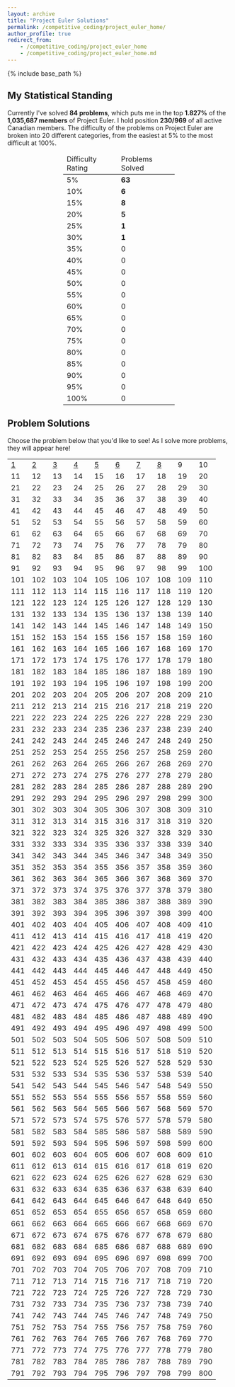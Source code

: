 ```yaml
---
layout: archive
title: "Project Euler Solutions"
permalink: /competitive_coding/project_euler_home/
author_profile: true
redirect_from:
    - /competitive_coding/project_euler_home
    - /competitive_coding/project_euler_home.md
---
```

<link rel="stylesheet" href="/_competitive_coding/project_euler_home.css">

{% include base_path %}

## My Statistical Standing

Currently I've solved **84 problems**, which puts me in the top **1.827%** of the **1,035,687 members** of Project Euler. I hold position **230/969** of all active Canadian members. The difficulty of the problems on Project Euler are broken into 20 different categories, from the easiest at 5% to the most difficult at 100%.

<center>
<table style="width:50%;">
<thead>
  <tr>
    <td>Difficulty Rating</td>
    <td>Problems Solved</td>
  </tr>
</thead>
<tbody>
  <tr>
    <td class="_5p">5%</td>
    <td style="font-weight: bolder;">63</td>
  </tr>
  <tr>
    <td class="_10p">10%</td>
    <td style="font-weight: bolder;">6</td>
  </tr>
  <tr>
    <td class="_15p">15%</td>
    <td style="font-weight: bolder;">8</td>
  </tr>
  <tr>
    <td class="_20p">20%</td>
    <td style="font-weight: bolder;">5</td>
  </tr>
  <tr>
    <td class="_25p">25%</td>
    <td style="font-weight: bolder;">1</td>
  </tr>
  <tr>
    <td class="_30p">30%</td>
    <td style="font-weight: bolder;">1</td>
  </tr>
  <tr>
    <td class="_35p">35%</td>
    <td>0</td>
  </tr>
  <tr>
    <td class="_40p">40%</td>
    <td>0</td>
  </tr>
  <tr>
    <td class="_45p">45%</td>
    <td>0</td>
  </tr>
  <tr>
    <td class="_50p">50%</td>
    <td>0</td>
  </tr>
  <tr>
    <td class="_55p">55%</td>
    <td>0</td>
  </tr>
  <tr>
    <td class="_60p">60%</td>
    <td>0</td>
  </tr>
  <tr>
    <td class="_65p">65%</td>
    <td>0</td>
  </tr>
  <tr>
    <td class="_70p">70%</td>
    <td>0</td>
  </tr>
  <tr>
    <td class="_75p">75%</td>
    <td>0</td>
  </tr>
  <tr>
    <td class="_80p">80%</td>
    <td>0</td>
  </tr>
  <tr>
    <td class="_85p">85%</td>
    <td>0</td>
  </tr>
  <tr>
    <td class="_90p">90%</td>
    <td>0</td>
  </tr>
  <tr>
    <td class="_95p">95%</td>
    <td>0</td>
  </tr>
  <tr>
    <td class="_100p">100%</td>
    <td>0</td>
  </tr>
</tbody>
</table>
</center>

## Problem Solutions

Choose the problem below that you'd like to see! As I solve more problems, they will appear here!

<table>
<tbody>
  <tr>
    <td class="_5p"><a href="/competitive_coding/project_euler/problem_1">1</a></td>
    <td class="_5p"><a href="/competitive_coding/project_euler/problem_2">2</a></td>
    <td class="_5p"><a href="/competitive_coding/project_euler/problem_3">3</a></td>
    <td class="_5p"><a href="/competitive_coding/project_euler/problem_4">4</a></td>
    <td class="_5p"><a href="/competitive_coding/project_euler/problem_5">5</a></td>
    <td class="_5p"><a href="/competitive_coding/project_euler/problem_6">6</a></td>
    <td class="_5p"><a href="/competitive_coding/project_euler/problem_7">7</a></td>
    <td class="_5p"><a href="/competitive_coding/project_euler/problem_8">8</a></td>
    <td>9</td>
    <td>10</td>
  </tr>
  <tr>
    <td>11</td>
    <td>12</td>
    <td>13</td>
    <td>14</td>
    <td>15</td>
    <td>16</td>
    <td>17</td>
    <td>18</td>
    <td>19</td>
    <td>20</td>
  </tr>
  <tr>
    <td>21</td>
    <td>22</td>
    <td>23</td>
    <td>24</td>
    <td>25</td>
    <td>26</td>
    <td>27</td>
    <td>28</td>
    <td>29</td>
    <td>30</td>
  </tr>
  <tr>
    <td>31</td>
    <td>32</td>
    <td>33</td>
    <td>34</td>
    <td>35</td>
    <td>36</td>
    <td>37</td>
    <td>38</td>
    <td>39</td>
    <td>40</td>
  </tr>
  <tr>
    <td>41</td>
    <td>42</td>
    <td>43</td>
    <td>44</td>
    <td>45</td>
    <td>46</td>
    <td>47</td>
    <td>48</td>
    <td>49</td>
    <td>50</td>
  </tr>
  <tr>
    <td>51</td>
    <td>52</td>
    <td>53</td>
    <td>54</td>
    <td>55</td>
    <td>56</td>
    <td>57</td>
    <td>58</td>
    <td>59</td>
    <td>60</td>
  </tr>
  <tr>
    <td>61</td>
    <td>62</td>
    <td>63</td>
    <td>64</td>
    <td>65</td>
    <td>66</td>
    <td>67</td>
    <td>68</td>
    <td>69</td>
    <td>70</td>
  </tr>
  <tr>
    <td>71</td>
    <td>72</td>
    <td>73</td>
    <td>74</td>
    <td>75</td>
    <td>76</td>
    <td>77</td>
    <td>78</td>
    <td>79</td>
    <td>80</td>
  </tr>
  <tr>
    <td>81</td>
    <td>82</td>
    <td>83</td>
    <td>84</td>
    <td>85</td>
    <td>86</td>
    <td>87</td>
    <td>88</td>
    <td>89</td>
    <td>90</td>
  </tr>
  <tr>
    <td>91</td>
    <td>92</td>
    <td>93</td>
    <td>94</td>
    <td>95</td>
    <td>96</td>
    <td>97</td>
    <td>98</td>
    <td>99</td>
    <td>100</td>
  </tr>
  <tr>
    <td>101</td>
    <td>102</td>
    <td>103</td>
    <td>104</td>
    <td>105</td>
    <td>106</td>
    <td>107</td>
    <td>108</td>
    <td>109</td>
    <td>110</td>
  </tr>
  <tr>
    <td>111</td>
    <td>112</td>
    <td>113</td>
    <td>114</td>
    <td>115</td>
    <td>116</td>
    <td>117</td>
    <td>118</td>
    <td>119</td>
    <td>120</td>
  </tr>
  <tr>
    <td>121</td>
    <td>122</td>
    <td>123</td>
    <td>124</td>
    <td>125</td>
    <td>126</td>
    <td>127</td>
    <td>128</td>
    <td>129</td>
    <td>130</td>
  </tr>
  <tr>
    <td>131</td>
    <td>132</td>
    <td>133</td>
    <td>134</td>
    <td>135</td>
    <td>136</td>
    <td>137</td>
    <td>138</td>
    <td>139</td>
    <td>140</td>
  </tr>
  <tr>
    <td>141</td>
    <td>142</td>
    <td>143</td>
    <td>144</td>
    <td>145</td>
    <td>146</td>
    <td>147</td>
    <td>148</td>
    <td>149</td>
    <td>150</td>
  </tr>
  <tr>
    <td>151</td>
    <td>152</td>
    <td>153</td>
    <td>154</td>
    <td>155</td>
    <td>156</td>
    <td>157</td>
    <td>158</td>
    <td>159</td>
    <td>160</td>
  </tr>
  <tr>
    <td>161</td>
    <td>162</td>
    <td>163</td>
    <td>164</td>
    <td>165</td>
    <td>166</td>
    <td>167</td>
    <td>168</td>
    <td>169</td>
    <td>170</td>
  </tr>
  <tr>
    <td>171</td>
    <td>172</td>
    <td>173</td>
    <td>174</td>
    <td>175</td>
    <td>176</td>
    <td>177</td>
    <td>178</td>
    <td>179</td>
    <td>180</td>
  </tr>
  <tr>
    <td>181</td>
    <td>182</td>
    <td>183</td>
    <td>184</td>
    <td>185</td>
    <td>186</td>
    <td>187</td>
    <td>188</td>
    <td>189</td>
    <td>190</td>
  </tr>
  <tr>
    <td>191</td>
    <td>192</td>
    <td>193</td>
    <td>194</td>
    <td>195</td>
    <td>196</td>
    <td>197</td>
    <td>198</td>
    <td>199</td>
    <td>200</td>
  </tr>
  <tr>
    <td>201</td>
    <td>202</td>
    <td>203</td>
    <td>204</td>
    <td>205</td>
    <td>206</td>
    <td>207</td>
    <td>208</td>
    <td>209</td>
    <td>210</td>
  </tr>
  <tr>
    <td>211</td>
    <td>212</td>
    <td>213</td>
    <td>214</td>
    <td>215</td>
    <td>216</td>
    <td>217</td>
    <td>218</td>
    <td>219</td>
    <td>220</td>
  </tr>
  <tr>
    <td>221</td>
    <td>222</td>
    <td>223</td>
    <td>224</td>
    <td>225</td>
    <td>226</td>
    <td>227</td>
    <td>228</td>
    <td>229</td>
    <td>230</td>
  </tr>
  <tr>
    <td>231</td>
    <td>232</td>
    <td>233</td>
    <td>234</td>
    <td>235</td>
    <td>236</td>
    <td>237</td>
    <td>238</td>
    <td>239</td>
    <td>240</td>
  </tr>
  <tr>
    <td>241</td>
    <td>242</td>
    <td>243</td>
    <td>244</td>
    <td>245</td>
    <td>246</td>
    <td>247</td>
    <td>248</td>
    <td>249</td>
    <td>250</td>
  </tr>
  <tr>
    <td>251</td>
    <td>252</td>
    <td>253</td>
    <td>254</td>
    <td>255</td>
    <td>256</td>
    <td>257</td>
    <td>258</td>
    <td>259</td>
    <td>260</td>
  </tr>
  <tr>
    <td>261</td>
    <td>262</td>
    <td>263</td>
    <td>264</td>
    <td>265</td>
    <td>266</td>
    <td>267</td>
    <td>268</td>
    <td>269</td>
    <td>270</td>
  </tr>
  <tr>
    <td>271</td>
    <td>272</td>
    <td>273</td>
    <td>274</td>
    <td>275</td>
    <td>276</td>
    <td>277</td>
    <td>278</td>
    <td>279</td>
    <td>280</td>
  </tr>
  <tr>
    <td>281</td>
    <td>282</td>
    <td>283</td>
    <td>284</td>
    <td>285</td>
    <td>286</td>
    <td>287</td>
    <td>288</td>
    <td>289</td>
    <td>290</td>
  </tr>
  <tr>
    <td>291</td>
    <td>292</td>
    <td>293</td>
    <td>294</td>
    <td>295</td>
    <td>296</td>
    <td>297</td>
    <td>298</td>
    <td>299</td>
    <td>300</td>
  </tr>
  <tr>
    <td>301</td>
    <td>302</td>
    <td>303</td>
    <td>304</td>
    <td>305</td>
    <td>306</td>
    <td>307</td>
    <td>308</td>
    <td>309</td>
    <td>310</td>
  </tr>
  <tr>
    <td>311</td>
    <td>312</td>
    <td>313</td>
    <td>314</td>
    <td>315</td>
    <td>316</td>
    <td>317</td>
    <td>318</td>
    <td>319</td>
    <td>320</td>
  </tr>
  <tr>
    <td>321</td>
    <td>322</td>
    <td>323</td>
    <td>324</td>
    <td>325</td>
    <td>326</td>
    <td>327</td>
    <td>328</td>
    <td>329</td>
    <td>330</td>
  </tr>
  <tr>
    <td>331</td>
    <td>332</td>
    <td>333</td>
    <td>334</td>
    <td>335</td>
    <td>336</td>
    <td>337</td>
    <td>338</td>
    <td>339</td>
    <td>340</td>
  </tr>
  <tr>
    <td>341</td>
    <td>342</td>
    <td>343</td>
    <td>344</td>
    <td>345</td>
    <td>346</td>
    <td>347</td>
    <td>348</td>
    <td>349</td>
    <td>350</td>
  </tr>
  <tr>
    <td>351</td>
    <td>352</td>
    <td>353</td>
    <td>354</td>
    <td>355</td>
    <td>356</td>
    <td>357</td>
    <td>358</td>
    <td>359</td>
    <td>360</td>
  </tr>
  <tr>
    <td>361</td>
    <td>362</td>
    <td>363</td>
    <td>364</td>
    <td>365</td>
    <td>366</td>
    <td>367</td>
    <td>368</td>
    <td>369</td>
    <td>370</td>
  </tr>
  <tr>
    <td>371</td>
    <td>372</td>
    <td>373</td>
    <td>374</td>
    <td>375</td>
    <td>376</td>
    <td>377</td>
    <td>378</td>
    <td>379</td>
    <td>380</td>
  </tr>
  <tr>
    <td>381</td>
    <td>382</td>
    <td>383</td>
    <td>384</td>
    <td>385</td>
    <td>386</td>
    <td>387</td>
    <td>388</td>
    <td>389</td>
    <td>390</td>
  </tr>
  <tr>
    <td>391</td>
    <td>392</td>
    <td>393</td>
    <td>394</td>
    <td>395</td>
    <td>396</td>
    <td>397</td>
    <td>398</td>
    <td>399</td>
    <td>400</td>
  </tr>
  <tr>
    <td>401</td>
    <td>402</td>
    <td>403</td>
    <td>404</td>
    <td>405</td>
    <td>406</td>
    <td>407</td>
    <td>408</td>
    <td>409</td>
    <td>410</td>
  </tr>
  <tr>
    <td>411</td>
    <td>412</td>
    <td>413</td>
    <td>414</td>
    <td>415</td>
    <td>416</td>
    <td>417</td>
    <td>418</td>
    <td>419</td>
    <td>420</td>
  </tr>
  <tr>
    <td>421</td>
    <td>422</td>
    <td>423</td>
    <td>424</td>
    <td>425</td>
    <td>426</td>
    <td>427</td>
    <td>428</td>
    <td>429</td>
    <td>430</td>
  </tr>
  <tr>
    <td>431</td>
    <td>432</td>
    <td>433</td>
    <td>434</td>
    <td>435</td>
    <td>436</td>
    <td>437</td>
    <td>438</td>
    <td>439</td>
    <td>440</td>
  </tr>
  <tr>
    <td>441</td>
    <td>442</td>
    <td>443</td>
    <td>444</td>
    <td>445</td>
    <td>446</td>
    <td>447</td>
    <td>448</td>
    <td>449</td>
    <td>450</td>
  </tr>
  <tr>
    <td>451</td>
    <td>452</td>
    <td>453</td>
    <td>454</td>
    <td>455</td>
    <td>456</td>
    <td>457</td>
    <td>458</td>
    <td>459</td>
    <td>460</td>
  </tr>
  <tr>
    <td>461</td>
    <td>462</td>
    <td>463</td>
    <td>464</td>
    <td>465</td>
    <td>466</td>
    <td>467</td>
    <td>468</td>
    <td>469</td>
    <td>470</td>
  </tr>
  <tr>
    <td>471</td>
    <td>472</td>
    <td>473</td>
    <td>474</td>
    <td>475</td>
    <td>476</td>
    <td>477</td>
    <td>478</td>
    <td>479</td>
    <td>480</td>
  </tr>
  <tr>
    <td>481</td>
    <td>482</td>
    <td>483</td>
    <td>484</td>
    <td>485</td>
    <td>486</td>
    <td>487</td>
    <td>488</td>
    <td>489</td>
    <td>490</td>
  </tr>
  <tr>
    <td>491</td>
    <td>492</td>
    <td>493</td>
    <td>494</td>
    <td>495</td>
    <td>496</td>
    <td>497</td>
    <td>498</td>
    <td>499</td>
    <td>500</td>
  </tr>
  <tr>
    <td>501</td>
    <td>502</td>
    <td>503</td>
    <td>504</td>
    <td>505</td>
    <td>506</td>
    <td>507</td>
    <td>508</td>
    <td>509</td>
    <td>510</td>
  </tr>
  <tr>
    <td>511</td>
    <td>512</td>
    <td>513</td>
    <td>514</td>
    <td>515</td>
    <td>516</td>
    <td>517</td>
    <td>518</td>
    <td>519</td>
    <td>520</td>
  </tr>
  <tr>
    <td>521</td>
    <td>522</td>
    <td>523</td>
    <td>524</td>
    <td>525</td>
    <td>526</td>
    <td>527</td>
    <td>528</td>
    <td>529</td>
    <td>530</td>
  </tr>
  <tr>
    <td>531</td>
    <td>532</td>
    <td>533</td>
    <td>534</td>
    <td>535</td>
    <td>536</td>
    <td>537</td>
    <td>538</td>
    <td>539</td>
    <td>540</td>
  </tr>
  <tr>
    <td>541</td>
    <td>542</td>
    <td>543</td>
    <td>544</td>
    <td>545</td>
    <td>546</td>
    <td>547</td>
    <td>548</td>
    <td>549</td>
    <td>550</td>
  </tr>
  <tr>
    <td>551</td>
    <td>552</td>
    <td>553</td>
    <td>554</td>
    <td>555</td>
    <td>556</td>
    <td>557</td>
    <td>558</td>
    <td>559</td>
    <td>560</td>
  </tr>
  <tr>
    <td>561</td>
    <td>562</td>
    <td>563</td>
    <td>564</td>
    <td>565</td>
    <td>566</td>
    <td>567</td>
    <td>568</td>
    <td>569</td>
    <td>570</td>
  </tr>
  <tr>
    <td>571</td>
    <td>572</td>
    <td>573</td>
    <td>574</td>
    <td>575</td>
    <td>576</td>
    <td>577</td>
    <td>578</td>
    <td>579</td>
    <td>580</td>
  </tr>
  <tr>
    <td>581</td>
    <td>582</td>
    <td>583</td>
    <td>584</td>
    <td>585</td>
    <td>586</td>
    <td>587</td>
    <td>588</td>
    <td>589</td>
    <td>590</td>
  </tr>
  <tr>
    <td>591</td>
    <td>592</td>
    <td>593</td>
    <td>594</td>
    <td>595</td>
    <td>596</td>
    <td>597</td>
    <td>598</td>
    <td>599</td>
    <td>600</td>
  </tr>
  <tr>
    <td>601</td>
    <td>602</td>
    <td>603</td>
    <td>604</td>
    <td>605</td>
    <td>606</td>
    <td>607</td>
    <td>608</td>
    <td>609</td>
    <td>610</td>
  </tr>
  <tr>
    <td>611</td>
    <td>612</td>
    <td>613</td>
    <td>614</td>
    <td>615</td>
    <td>616</td>
    <td>617</td>
    <td>618</td>
    <td>619</td>
    <td>620</td>
  </tr>
  <tr>
    <td>621</td>
    <td>622</td>
    <td>623</td>
    <td>624</td>
    <td>625</td>
    <td>626</td>
    <td>627</td>
    <td>628</td>
    <td>629</td>
    <td>630</td>
  </tr>
  <tr>
    <td>631</td>
    <td>632</td>
    <td>633</td>
    <td>634</td>
    <td>635</td>
    <td>636</td>
    <td>637</td>
    <td>638</td>
    <td>639</td>
    <td>640</td>
  </tr>
  <tr>
    <td>641</td>
    <td>642</td>
    <td>643</td>
    <td>644</td>
    <td>645</td>
    <td>646</td>
    <td>647</td>
    <td>648</td>
    <td>649</td>
    <td>650</td>
  </tr>
  <tr>
    <td>651</td>
    <td>652</td>
    <td>653</td>
    <td>654</td>
    <td>655</td>
    <td>656</td>
    <td>657</td>
    <td>658</td>
    <td>659</td>
    <td>660</td>
  </tr>
  <tr>
    <td>661</td>
    <td>662</td>
    <td>663</td>
    <td>664</td>
    <td>665</td>
    <td>666</td>
    <td>667</td>
    <td>668</td>
    <td>669</td>
    <td>670</td>
  </tr>
  <tr>
    <td>671</td>
    <td>672</td>
    <td>673</td>
    <td>674</td>
    <td>675</td>
    <td>676</td>
    <td>677</td>
    <td>678</td>
    <td>679</td>
    <td>680</td>
  </tr>
  <tr>
    <td>681</td>
    <td>682</td>
    <td>683</td>
    <td>684</td>
    <td>685</td>
    <td>686</td>
    <td>687</td>
    <td>688</td>
    <td>689</td>
    <td>690</td>
  </tr>
  <tr>
    <td>691</td>
    <td>692</td>
    <td>693</td>
    <td>694</td>
    <td>695</td>
    <td>696</td>
    <td>697</td>
    <td>698</td>
    <td>699</td>
    <td>700</td>
  </tr>
  <tr>
    <td>701</td>
    <td>702</td>
    <td>703</td>
    <td>704</td>
    <td>705</td>
    <td>706</td>
    <td>707</td>
    <td>708</td>
    <td>709</td>
    <td>710</td>
  </tr>
  <tr>
    <td>711</td>
    <td>712</td>
    <td>713</td>
    <td>714</td>
    <td>715</td>
    <td>716</td>
    <td>717</td>
    <td>718</td>
    <td>719</td>
    <td>720</td>
  </tr>
  <tr>
    <td>721</td>
    <td>722</td>
    <td>723</td>
    <td>724</td>
    <td>725</td>
    <td>726</td>
    <td>727</td>
    <td>728</td>
    <td>729</td>
    <td>730</td>
  </tr>
  <tr>
    <td>731</td>
    <td>732</td>
    <td>733</td>
    <td>734</td>
    <td>735</td>
    <td>736</td>
    <td>737</td>
    <td>738</td>
    <td>739</td>
    <td>740</td>
  </tr>
  <tr>
    <td>741</td>
    <td>742</td>
    <td>743</td>
    <td>744</td>
    <td>745</td>
    <td>746</td>
    <td>747</td>
    <td>748</td>
    <td>749</td>
    <td>750</td>
  </tr>
  <tr>
    <td>751</td>
    <td>752</td>
    <td>753</td>
    <td>754</td>
    <td>755</td>
    <td>756</td>
    <td>757</td>
    <td>758</td>
    <td>759</td>
    <td>760</td>
  </tr>
  <tr>
    <td>761</td>
    <td>762</td>
    <td>763</td>
    <td>764</td>
    <td>765</td>
    <td>766</td>
    <td>767</td>
    <td>768</td>
    <td>769</td>
    <td>770</td>
  </tr>
  <tr>
    <td>771</td>
    <td>772</td>
    <td>773</td>
    <td>774</td>
    <td>775</td>
    <td>776</td>
    <td>777</td>
    <td>778</td>
    <td>779</td>
    <td>780</td>
  </tr>
  <tr>
    <td>781</td>
    <td>782</td>
    <td>783</td>
    <td>784</td>
    <td>785</td>
    <td>786</td>
    <td>787</td>
    <td>788</td>
    <td>789</td>
    <td>790</td>
  </tr>
  <tr>
    <td>791</td>
    <td>792</td>
    <td>793</td>
    <td>794</td>
    <td>795</td>
    <td>796</td>
    <td>797</td>
    <td>798</td>
    <td>799</td>
    <td>800</td>
  </tr>
</tbody>
</table>
